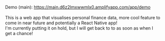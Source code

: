 Demo (main): https://main.d6z2lmxwwmlx0.amplifyapp.com/app/demo 
<br>
<br>
This is a web app that visualises personal finance data, more cool feature to come in near future and potentially a React Native app!
<br>
I'm currently putting it on hold, but I will get back to to as soon as when I get a chance!
